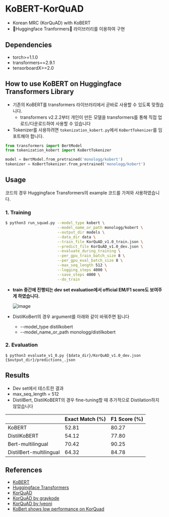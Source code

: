 # KoBERT-KorQuAD

- Korean MRC (KorQuAD) with KoBERT
- 🤗Huggingface Tranformers🤗 라이브러리를 이용하여 구현

## Dependencies

- torch>=1.1.0
- transformers==2.9.1
- tensorboardX>=2.0

## How to use KoBERT on Huggingface Transformers Library

- 기존의 KoBERT를 transformers 라이브러리에서 곧바로 사용할 수 있도록 맞췄습니다.
  - transformers v2.2.2부터 개인이 만든 모델을 transformers를 통해 직접 업로드/다운로드하여 사용할 수 있습니다
- Tokenizer를 사용하려면 `tokenization_kobert.py`에서 `KoBertTokenizer`를 임포트해야 합니다.

```python
from transformers import BertModel
from tokenization_kobert import KoBertTokenizer

model = BertModel.from_pretrained('monologg/kobert')
tokenizer = KoBertTokenizer.from_pretrained('monologg/kobert')
```

## Usage

코드의 경우 Huggingface Transformers의 example 코드를 가져와 사용하였습니다.

### 1. Training

```bash
$ python3 run_squad.py --model_type kobert \
                       --model_name_or_path monologg/kobert \
                       --output_dir models \
                       --data_dir data \
                       --train_file KorQuAD_v1.0_train.json \
                       --predict_file KorQuAD_v1.0_dev.json \
                       --evaluate_during_training \
                       --per_gpu_train_batch_size 8 \
                       --per_gpu_eval_batch_size 8 \
                       --max_seq_length 512 \
                       --logging_steps 4000 \
                       --save_steps 4000 \
                       --do_train
```

- **train 중간에 진행되는 dev set evaluation에서 official EM/F1 score도 보여주게 하였습니다.**

  ![image](https://user-images.githubusercontent.com/28896432/74602419-9248c280-50eb-11ea-91c9-64a6e00beb2d.png)

- DistilKoBert의 경우 argument를 아래와 같이 바꿔주면 됩니다
  - --model_type distilkobert
  - --model_name_or_path monologg/distilkobert

### 2. Evaluation

```console
$ python3 evaluate_v1_0.py {$data_dir}/KorQuAD_v1.0_dev.json {$output_dir}/predictions_.json
```

## Results

- Dev set에서 테스트한 결과
- max_seq_length = 512
- DistilBert, DistilKoBERT의 경우 fine-tuning할 때 추가적으로 Distilation하지 않았습니다

|                         | Exact Match (%) | F1 Score (%) |
| ----------------------- | --------------- | ------------ |
| KoBERT                  | 52.81           | 80.27        |
| DistilKoBERT            | 54.12           | 77.80        |
| Bert-multilingual       | 70.42           | 90.25        |
| DistilBert-multilingual | 64.32           | 84.78        |

## References

- [KoBERT](https://github.com/SKTBrain/KoBERT)
- [Huggingface Transformers](https://github.com/huggingface/transformers)
- [KorQuAD](https://korquad.github.io/category/1.0_KOR.html)
- [KorQuAD by graykode](https://github.com/graykode/KorQuAD-beginner)
- [KorQuAD by lyeoni](https://github.com/lyeoni/KorQuAD)
- [KoBert shows low performance on KorQuad](https://github.com/SKTBrain/KoBERT/issues/1)
